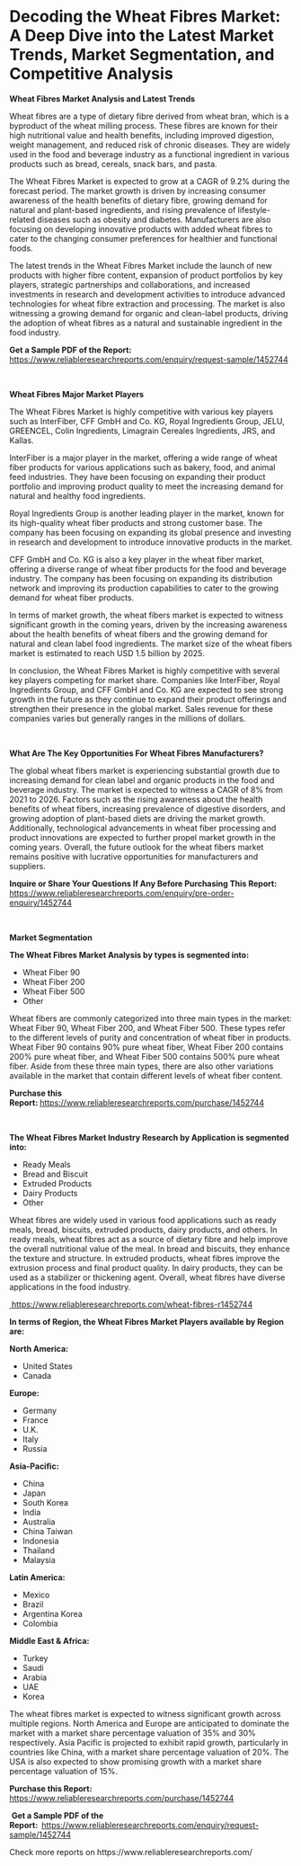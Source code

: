 <p><h1>Decoding the Wheat Fibres Market: A Deep Dive into the Latest Market Trends, Market Segmentation, and Competitive Analysis</h1></p><p><strong>Wheat Fibres Market Analysis and Latest Trends</strong></p>
<p><p>Wheat fibres are a type of dietary fibre derived from wheat bran, which is a byproduct of the wheat milling process. These fibres are known for their high nutritional value and health benefits, including improved digestion, weight management, and reduced risk of chronic diseases. They are widely used in the food and beverage industry as a functional ingredient in various products such as bread, cereals, snack bars, and pasta.</p><p>The Wheat Fibres Market is expected to grow at a CAGR of 9.2% during the forecast period. The market growth is driven by increasing consumer awareness of the health benefits of dietary fibre, growing demand for natural and plant-based ingredients, and rising prevalence of lifestyle-related diseases such as obesity and diabetes. Manufacturers are also focusing on developing innovative products with added wheat fibres to cater to the changing consumer preferences for healthier and functional foods.</p><p>The latest trends in the Wheat Fibres Market include the launch of new products with higher fibre content, expansion of product portfolios by key players, strategic partnerships and collaborations, and increased investments in research and development activities to introduce advanced technologies for wheat fibre extraction and processing. The market is also witnessing a growing demand for organic and clean-label products, driving the adoption of wheat fibres as a natural and sustainable ingredient in the food industry.</p></p>
<p><strong>Get a Sample PDF of the Report:&nbsp;</strong> <a href="https://www.reliableresearchreports.com/enquiry/request-sample/1452744">https://www.reliableresearchreports.com/enquiry/request-sample/1452744</a></p>
<p>&nbsp;</p>
<p><strong>Wheat Fibres Major Market Players</strong></p>
<p><p>The Wheat Fibres Market is highly competitive with various key players such as InterFiber, CFF GmbH and Co. KG, Royal Ingredients Group, JELU, GREENCEL, Colin Ingredients, Limagrain Cereales Ingredients, JRS, and Kallas. </p><p>InterFiber is a major player in the market, offering a wide range of wheat fiber products for various applications such as bakery, food, and animal feed industries. They have been focusing on expanding their product portfolio and improving product quality to meet the increasing demand for natural and healthy food ingredients. </p><p>Royal Ingredients Group is another leading player in the market, known for its high-quality wheat fiber products and strong customer base. The company has been focusing on expanding its global presence and investing in research and development to introduce innovative products in the market.</p><p>CFF GmbH and Co. KG is also a key player in the wheat fiber market, offering a diverse range of wheat fiber products for the food and beverage industry. The company has been focusing on expanding its distribution network and improving its production capabilities to cater to the growing demand for wheat fiber products.</p><p>In terms of market growth, the wheat fibers market is expected to witness significant growth in the coming years, driven by the increasing awareness about the health benefits of wheat fibers and the growing demand for natural and clean label food ingredients. The market size of the wheat fibers market is estimated to reach USD 1.5 billion by 2025.</p><p>In conclusion, the Wheat Fibres Market is highly competitive with several key players competing for market share. Companies like InterFiber, Royal Ingredients Group, and CFF GmbH and Co. KG are expected to see strong growth in the future as they continue to expand their product offerings and strengthen their presence in the global market. Sales revenue for these companies varies but generally ranges in the millions of dollars.</p></p>
<p>&nbsp;</p>
<p><strong>What Are The Key Opportunities For Wheat Fibres Manufacturers?</strong></p>
<p><p>The global wheat fibers market is experiencing substantial growth due to increasing demand for clean label and organic products in the food and beverage industry. The market is expected to witness a CAGR of 8% from 2021 to 2026. Factors such as the rising awareness about the health benefits of wheat fibers, increasing prevalence of digestive disorders, and growing adoption of plant-based diets are driving the market growth. Additionally, technological advancements in wheat fiber processing and product innovations are expected to further propel market growth in the coming years. Overall, the future outlook for the wheat fibers market remains positive with lucrative opportunities for manufacturers and suppliers.</p></p>
<p><strong>Inquire or Share Your Questions If Any Before Purchasing This Report:</strong> <a href="https://www.reliableresearchreports.com/enquiry/pre-order-enquiry/1452744">https://www.reliableresearchreports.com/enquiry/pre-order-enquiry/1452744</a></p>
<p>&nbsp;</p>
<p><strong>Market Segmentation</strong></p>
<p><strong>The Wheat Fibres Market Analysis by types is segmented into:</strong></p>
<p><ul><li>Wheat Fiber 90</li><li>Wheat Fiber 200</li><li>Wheat Fiber 500</li><li>Other</li></ul></p>
<p><p>Wheat fibers are commonly categorized into three main types in the market: Wheat Fiber 90, Wheat Fiber 200, and Wheat Fiber 500. These types refer to the different levels of purity and concentration of wheat fiber in products. Wheat Fiber 90 contains 90% pure wheat fiber, Wheat Fiber 200 contains 200% pure wheat fiber, and Wheat Fiber 500 contains 500% pure wheat fiber. Aside from these three main types, there are also other variations available in the market that contain different levels of wheat fiber content.</p></p>
<p><strong>Purchase this Report:&nbsp;</strong><a href="https://www.reliableresearchreports.com/purchase/1452744">https://www.reliableresearchreports.com/purchase/1452744</a></p>
<p>&nbsp;</p>
<p><strong>The Wheat Fibres Market Industry Research by Application is segmented into:</strong></p>
<p><ul><li>Ready Meals</li><li>Bread and Biscuit</li><li>Extruded Products</li><li>Dairy Products</li><li>Other</li></ul></p>
<p><p>Wheat fibres are widely used in various food applications such as ready meals, bread, biscuits, extruded products, dairy products, and others. In ready meals, wheat fibres act as a source of dietary fibre and help improve the overall nutritional value of the meal. In bread and biscuits, they enhance the texture and structure. In extruded products, wheat fibres improve the extrusion process and final product quality. In dairy products, they can be used as a stabilizer or thickening agent. Overall, wheat fibres have diverse applications in the food industry.</p></p>
<p><a href="https://www.reliableresearchreports.com/wheat-fibres-r1452744">&nbsp;https://www.reliableresearchreports.com/wheat-fibres-r1452744</a></p>
<p><strong>In terms of Region, the Wheat Fibres Market Players available by Region are:</strong></p>
<p>
    <p> <strong> North America: </strong>
        <ul>
            <li>United States</li>
            <li>Canada</li>
        </ul>
        </p> 
    <p> <strong> Europe: </strong>
        <ul>
            <li>Germany</li>
            <li>France</li>
            <li>U.K.</li>
            <li>Italy</li>
            <li>Russia</li>
        </ul>
        </p> 
    <p> <strong> Asia-Pacific: </strong>
        <ul>
            <li>China</li>
            <li>Japan</li>
            <li>South Korea</li>
            <li>India</li>
            <li>Australia</li>
            <li>China Taiwan</li>
            <li>Indonesia</li>
            <li>Thailand</li>
            <li>Malaysia</li>
        </ul>
        </p> 
    <p> <strong> Latin America: </strong>
        <ul>
            <li>Mexico</li>
            <li>Brazil</li>
            <li>Argentina Korea</li>
            <li>Colombia</li>
        </ul>
        </p> 
    <p> <strong> Middle East & Africa: </strong>
        <ul>
            <li>Turkey</li>
            <li>Saudi</li>
            <li>Arabia</li>
            <li>UAE</li>
            <li>Korea</li>
        </ul>
    </p>
    </p>
<p><p>The wheat fibres market is expected to witness significant growth across multiple regions. North America and Europe are anticipated to dominate the market with a market share percentage valuation of 35% and 30% respectively. Asia Pacific is projected to exhibit rapid growth, particularly in countries like China, with a market share percentage valuation of 20%. The USA is also expected to show promising growth with a market share percentage valuation of 15%.</p></p>
<p><strong>Purchase this Report: </strong><a href="https://www.reliableresearchreports.com/purchase/1452744">https://www.reliableresearchreports.com/purchase/1452744</a></p>
<p>&nbsp;<strong>Get a Sample PDF of the Report:&nbsp;&nbsp;</strong><a href="https://www.reliableresearchreports.com/enquiry/request-sample/1452744">https://www.reliableresearchreports.com/enquiry/request-sample/1452744</a></p>
<p><strong></strong></p>
<p>Check more reports on https://www.reliableresearchreports.com/</p>
